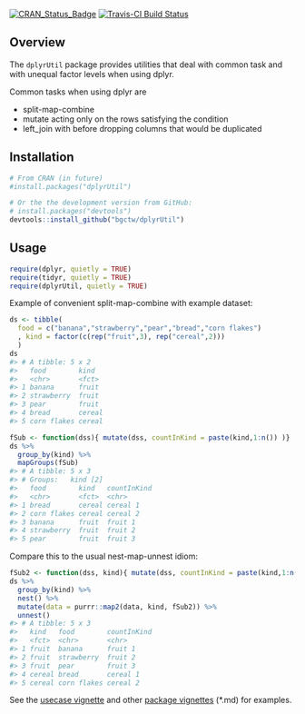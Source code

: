 
<!-- 
README.md is generated from README.Rmd. Please edit that file
rmarkdown::render(
  "README.Rmd", output_format = rmarkdown::github_document(html_preview = FALSE)) 
-->
[![CRAN\_Status\_Badge](http://www.r-pkg.org/badges/version/dplyrUtil)](http://cran.r-project.org/package=dplyrUtil) [![Travis-CI Build Status](https://travis-ci.org/bgctw/dplyrUtil.svg?branch=master)](https://travis-ci.org/bgctw/dplyrUtil)

Overview
--------

The `dplyrUtil` package provides utilities that deal with common task and with unequal factor levels when using dplyr.

Common tasks when using dplyr are

-   split-map-combine
-   mutate acting only on the rows satisfying the condition
-   left\_join with before dropping columns that would be duplicated

Installation
------------

``` r
# From CRAN (in future)
#install.packages("dplyrUtil")

# Or the the development version from GitHub:
# install.packages("devtools")
devtools::install_github("bgctw/dplyrUtil")
```

Usage
-----

``` r
require(dplyr, quietly = TRUE)
require(tidyr, quietly = TRUE)
require(dplyrUtil, quietly = TRUE)
```

Example of convenient split-map-combine with example dataset:

``` r
ds <- tibble(
  food = c("banana","strawberry","pear","bread","corn flakes")
  , kind = factor(c(rep("fruit",3), rep("cereal",2)))
  )
ds
#> # A tibble: 5 x 2
#>   food        kind  
#>   <chr>       <fct> 
#> 1 banana      fruit 
#> 2 strawberry  fruit 
#> 3 pear        fruit 
#> 4 bread       cereal
#> 5 corn flakes cereal
```

``` r
fSub <- function(dss){ mutate(dss, countInKind = paste(kind,1:n()) )}
ds %>% 
  group_by(kind) %>% 
  mapGroups(fSub)
#> # A tibble: 5 x 3
#> # Groups:   kind [2]
#>   food        kind   countInKind
#>   <chr>       <fct>  <chr>      
#> 1 bread       cereal cereal 1   
#> 2 corn flakes cereal cereal 2   
#> 3 banana      fruit  fruit 1    
#> 4 strawberry  fruit  fruit 2    
#> 5 pear        fruit  fruit 3
```

Compare this to the usual nest-map-unnest idiom:

``` r
fSub2 <- function(dss, kind){ mutate(dss, countInKind = paste(kind,1:n()) )}
ds %>% 
  group_by(kind) %>% 
  nest() %>% 
  mutate(data = purrr::map2(data, kind, fSub2)) %>% 
  unnest()
#> # A tibble: 5 x 3
#>   kind   food        countInKind
#>   <fct>  <chr>       <chr>      
#> 1 fruit  banana      fruit 1    
#> 2 fruit  strawberry  fruit 2    
#> 3 fruit  pear        fruit 3    
#> 4 cereal bread       cereal 1   
#> 5 cereal corn flakes cereal 2
```

See the [usecase vignette](https://github.com/bgctw/dplyrUtil/tree/master/vignette/dplyrUtilUsage.md) and other [package vignettes](https://github.com/bgctw/dplyrUtil/tree/master/vignettes) (\*.md) for examples.
